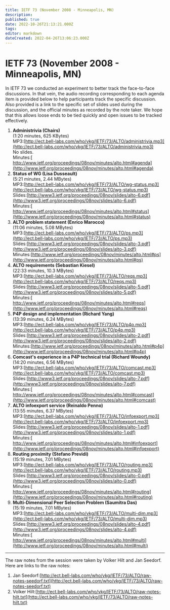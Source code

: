 ```yaml
---
title: IETF 73 (November 2008 - Minneapolis, MN)
description:
published: true
date: 2022-10-26T21:13:21.000Z
tags:
editor: markdown
dateCreated: 2022-04-26T13:06:23.000Z
---
```


# IETF 73 (November 2008 - Minneapolis, MN)

In IETF 73 we conducted an experiment to better track the face-to-face discussions. In that vein, the audio recording corresponding to each agenda item is provided below to help participants track the specific discussion. Also provided is a link to the specific set of slides used during the discussion, and the official minutes as recorded by the note taker. We hope that this allows loose ends to be tied quickly and open issues to be tracked effectively.

1. **Administrivia (Chairs)**  
   (1:20 minutes, 625 KBytes)  
    MP3:[​http://ect.bell-labs.com/who/vkg/IETF/73/ALTO/administrivia.mp3](http://ect.bell-labs.com/who/vkg/IETF/73/ALTO/administrivia.mp3)  
    No slides.  
   Minutes:[​http://www.ietf.org/proceedings/08nov/minutes/alto.html#agenda](http://www.ietf.org/proceedings/08nov/minutes/alto.html#agenda)
2. **Status of WG (Lisa Dusseault)**  
   (5:21 minutes, 2.44 MBytes)  
    MP3:[​http://ect.bell-labs.com/who/vkg/IETF/73/ALTO/wg-status.mp3](http://ect.bell-labs.com/who/vkg/IETF/73/ALTO/wg-status.mp3)  
    Slides:[​http://www3.ietf.org/proceedings/08nov/slides/alto-6.pdf](http://www3.ietf.org/proceedings/08nov/slides/alto-6.pdf)  
   Minutes:[​http://www.ietf.org/proceedings/08nov/minutes/alto.html#status](http://www.ietf.org/proceedings/08nov/minutes/alto.html#status)
3. **ALTO problem statement (Enrico Marocco)**  
   (11:06 minutes, 5.08 MBytes)  
    MP3:[​http://ect.bell-labs.com/who/vkg/IETF/73/ALTO/ps.mp3](http://ect.bell-labs.com/who/vkg/IETF/73/ALTO/ps.mp3)  
    Slides:[​http://www3.ietf.org/proceedings/08nov/slides/alto-3.pdf](http://www3.ietf.org/proceedings/08nov/slides/alto-3.pdf)  
   Minutes:[​http://www.ietf.org/proceedings/08nov/minutes/alto.html#ps](http://www.ietf.org/proceedings/08nov/minutes/alto.html#ps)
4. **ALTO requirements (Sebastian Kiesel)**  
    (22:33 minutes, 10.3 MBytes)  
    MP3:[​http://ect.bell-labs.com/who/vkg/IETF/73/ALTO/reqs.mp3](http://ect.bell-labs.com/who/vkg/IETF/73/ALTO/reqs.mp3)  
    Slides:[​http://www3.ietf.org/proceedings/08nov/slides/alto-5.pdf](http://www3.ietf.org/proceedings/08nov/slides/alto-5.pdf)  
   Minutes:[​http://www.ietf.org/proceedings/08nov/minutes/alto.html#reqs](http://www.ietf.org/proceedings/08nov/minutes/alto.html#reqs)
5. **P4P design and implementation (Richard Yang)**  
    (13:39 minutes, 6.24 MBytes)  
    MP3:[​http://ect.bell-labs.com/who/vkg/IETF/73/ALTO/p4p.mp3](http://ect.bell-labs.com/who/vkg/IETF/73/ALTO/p4p.mp3)  
    Slides:[​http://www3.ietf.org/proceedings/08nov/slides/alto-2.pdf](http://www3.ietf.org/proceedings/08nov/slides/alto-2.pdf)  
   Minutes:[​http://www.ietf.org/proceedings/08nov/minutes/alto.html#p4p](http://www.ietf.org/proceedings/08nov/minutes/alto.html#p4p)
6. **Comcast's experience in a P4P technical trial (Richard Woundy)**  
   (14:20 minutes, 6.56 MBytes)  
    MP3:[​http://ect.bell-labs.com/who/vkg/IETF/73/ALTO/comcast.mp3](http://ect.bell-labs.com/who/vkg/IETF/73/ALTO/comcast.mp3)  
    Slides:[​http://www3.ietf.org/proceedings/08nov/slides/alto-7.pdf](http://www3.ietf.org/proceedings/08nov/slides/alto-7.pdf)  
   Minutes:[​http://www.ietf.org/proceedings/08nov/minutes/alto.html#comcast](http://www.ietf.org/proceedings/08nov/minutes/alto.html#comcast)
7. **ALTO infoexport service (Reinaldo Penno)**  
    (13:55 minutes, 6.37 MBytes)  
   MP3:[​http://ect.bell-labs.com/who/vkg/IETF/73/ALTO/infoexport.mp3](http://ect.bell-labs.com/who/vkg/IETF/73/ALTO/infoexport.mp3)  
    Slides:[​http://www3.ietf.org/proceedings/08nov/slides/alto-1.pdf](http://www3.ietf.org/proceedings/08nov/slides/alto-1.pdf)  
   Minutes:[​http://www.ietf.org/proceedings/08nov/minutes/alto.html#infoexport](http://www.ietf.org/proceedings/08nov/minutes/alto.html#infoexport)
8. **Routing proximity (Stefano Previdi)**  
    (15:19 minutes, 7.01 MBytes)  
   MP3:[​http://ect.bell-labs.com/who/vkg/IETF/73/ALTO/routing.mp3](http://ect.bell-labs.com/who/vkg/IETF/73/ALTO/routing.mp3)  
    Slides:[​http://www3.ietf.org/proceedings/08nov/slides/alto-0.pdf](http://www3.ietf.org/proceedings/08nov/slides/alto-0.pdf)  
   Minutes:[​http://www.ietf.org/proceedings/08nov/minutes/alto.html#routing](http://www.ietf.org/proceedings/08nov/minutes/alto.html#routing)
9. **Multi-Dimensional Peer Selection Problem (Saumitra Das)**  
    (15:19 minutes, 7.01 MBytes)  
   MP3:[​http://ect.bell-labs.com/who/vkg/IETF/73/ALTO/multi-dim.mp3](http://ect.bell-labs.com/who/vkg/IETF/73/ALTO/multi-dim.mp3)  
    Slides:[​http://www3.ietf.org/proceedings/08nov/slides/alto-4.pdf](http://www3.ietf.org/proceedings/08nov/slides/alto-4.pdf)  
   Minutes:[​http://www.ietf.org/proceedings/08nov/minutes/alto.html#multi](http://www.ietf.org/proceedings/08nov/minutes/alto.html#multi)

---

The raw notes from the session were taken by Volker Hilt and Jan Seedorf. Here are links to the raw notes:

1. Jan Seedorf:[​http://ect.bell-labs.com/who/vkg/IETF/73/ALTO/raw-notes-seedorf.txt](http://ect.bell-labs.com/who/vkg/IETF/73/ALTO/raw-notes-seedorf.txt)
2. Volker Hilt:[​http://ect.bell-labs.com/who/vkg/IETF/73/ALTO/raw-notes-hilt.txt](http://ect.bell-labs.com/who/vkg/IETF/73/ALTO/raw-notes-hilt.txt)
